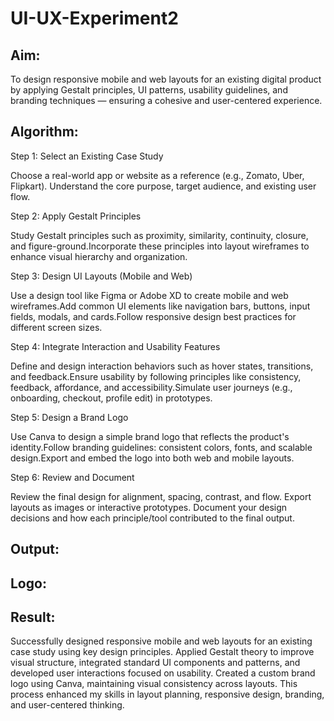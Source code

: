 # UI-UX-Experiment2

## Aim:
To design responsive mobile and web layouts for an existing digital product by applying Gestalt principles, UI patterns, usability guidelines, and branding techniques — ensuring a cohesive and user-centered experience.


## Algorithm:
Step 1: Select an Existing Case Study

Choose a real-world app or website as a reference (e.g., Zomato, Uber, Flipkart). Understand the core purpose, target audience, and existing user flow.

Step 2: Apply Gestalt Principles

Study Gestalt principles such as proximity, similarity, continuity, closure, and figure-ground.Incorporate these principles into layout wireframes to enhance visual hierarchy and organization.

Step 3: Design UI Layouts (Mobile and Web)

Use a design tool like Figma or Adobe XD to create mobile and web wireframes.Add common UI elements like navigation bars, buttons, input fields, modals, and cards.Follow responsive design best practices for different screen sizes.

Step 4: Integrate Interaction and Usability Features

Define and design interaction behaviors such as hover states, transitions, and feedback.Ensure usability by following principles like consistency, feedback, affordance, and accessibility.Simulate user journeys (e.g., onboarding, checkout, profile edit) in prototypes.

Step 5: Design a Brand Logo

Use Canva to design a simple brand logo that reflects the product's identity.Follow branding guidelines: consistent colors, fonts, and scalable design.Export and embed the logo into both web and mobile layouts.

Step 6: Review and Document

Review the final design for alignment, spacing, contrast, and flow. Export layouts as images or interactive prototypes. Document your design decisions and how each principle/tool contributed to the final output.
## Output:
  ## Logo:
  

## Result:
Successfully designed responsive mobile and web layouts for an existing case study using key design principles. Applied Gestalt theory to improve visual structure, integrated standard UI components and patterns, and developed user interactions focused on usability. Created a custom brand logo using Canva, maintaining visual consistency across layouts. This process enhanced my skills in layout planning, responsive design, branding, and user-centered thinking.

